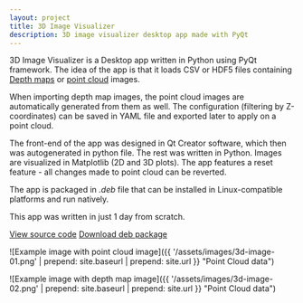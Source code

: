 ```yaml
---
layout: project
title: 3D Image Visualizer
description: 3D image visualizer desktop app made with PyQt
---
```


3D Image Visualizer is a Desktop app written in Python using PyQt framework. The idea of the app is that it 
loads CSV or HDF5 files containing [Depth maps](https://en.wikipedia.org/wiki/Depth_map) or [point cloud](https://en.wikipedia.org/wiki/Point_cloud) images.

When importing depth map images, the point cloud images are automatically generated from them as well. The configuration (filtering by Z-coordinates) can be saved in YAML file and exported later to apply on a point cloud.

The front-end of the app was designed in Qt Creator software, which then was autogenerated in python file. The rest was written in Python. Images are visualized in Matplotlib (2D and 3D plots). The app features a reset feature - all changes made to point cloud can be reverted.

The app is packaged in *.deb* file that can be installed in Linux-compatible platforms and run natively.

This app was written in just 1 day from scratch.

<a href="https://github.com/sejego/3d_image_visualizer" target="_blank"><span class="label">View source code</span></a>
<a href="https://drive.google.com/file/d/1Cd-LoR6ytzOuduwmgUhLy5qpgONIXc-E/view?usp=sharing" target="_blank"><span class="label">Download deb package</span></a>

![Example image with point cloud image]({{ '/assets/images/3d-image-01.png' | prepend: site.baseurl | prepend: site.url }} "Point Cloud data")

![Example image with depth map image]({{ '/assets/images/3d-image-02.png' | prepend: site.baseurl | prepend: site.url }} "Point Cloud data")